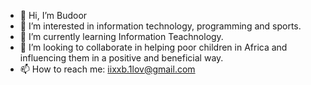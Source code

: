 - 👋 Hi, I’m Budoor
- 👀 I’m interested in information technology, programming and sports.
- 🌱 I’m currently learning Information Teachnology.
- 💞️ I’m looking to collaborate in helping poor children in Africa and influencing them in a positive and beneficial way.
- 📫 How to reach me: iixxb.1lov@gmail.com

<!---
Budoor-15/Budoor-15 is a ✨ special ✨ repository because its `README.md` (this file) appears on your GitHub profile.
You can click the Preview link to take a look at your changes.
--->

